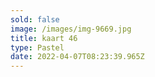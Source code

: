 ```yaml
---
sold: false
image: /images/img-9669.jpg
title: kaart 46
type: Pastel
date: 2022-04-07T08:23:39.965Z
---
```

